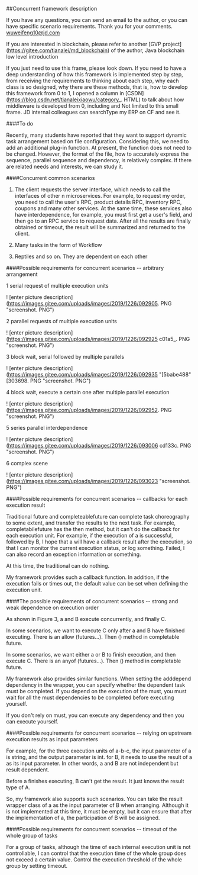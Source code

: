##Concurrent framework description

 If you have any questions, you can send an email to the author, or you can have specific scenario requirements. Thank you for your comments. wuweifeng10@jd.com



 If you are interested in blockchain, please refer to another [GVP project] (https://gitee.com/tianalei/md_blockchain) of the author, Java blockchain low level introduction



 If you just need to use this frame, please look down. If you need to have a deep understanding of how this framework is implemented step by step, from receiving the requirements to thinking about each step, why each class is so designed, why there are these methods, that is, how to develop this framework from 0 to 1, I opened a column in [CSDN] (https://blog.csdn.net/tianaleixiaowu/category_. HTML) to talk about how middleware is developed from 0, including and Not limited to this small frame. JD internal colleagues can searchType my ERP on CF and see it.



 ####To do

 Recently, many students have reported that they want to support dynamic task arrangement based on file configuration. Considering this, we need to add an additional plug-in function. At present, the function does not need to be changed. However, the format of the file, how to accurately express the sequence, parallel sequence and dependency, is relatively complex. If there are related needs and interests, we can study it.



 ####Concurrent common scenarios

 1. The client requests the server interface, which needs to call the interfaces of other n microservices. For example, to request my order, you need to call the user's RPC, product details RPC, inventory RPC, coupons and many other services. At the same time, these services also have interdependence, for example, you must first get a user's field, and then go to an RPC service to request data. After all the results are finally obtained or timeout, the result will be summarized and returned to the client.



 2. Many tasks in the form of Workflow



 3. Reptiles and so on. They are dependent on each other



 ####Possible requirements for concurrent scenarios -- arbitrary arrangement

 1 serial request of multiple execution units



 ! [enter picture description] (https://images.gitee.com/uploads/images/2019/1226/092905. PNG "screenshot. PNG")



 2 parallel requests of multiple execution units



 ! [enter picture description] (https://images.gitee.com/uploads/images/2019/1226/092925 c01a5_. PNG "screenshot. PNG")



 3 block wait, serial followed by multiple parallels



 ! [enter picture description] (https://images.gitee.com/uploads/images/2019/1226/092935 "[5babe488" [303698. PNG "screenshot. PNG")



 4 block wait, execute a certain one after multiple parallel execution



 ! [enter picture description] (https://images.gitee.com/uploads/images/2019/1226/092952. PNG "screenshot. PNG")



 5 series parallel interdependence



 ! [enter picture description] (https://images.gitee.com/uploads/images/2019/1226/093006 cd133c. PNG "screenshot. PNG")



 6 complex scene



 ! [enter picture description] (https://images.gitee.com/uploads/images/2019/1226/093023 "screenshot. PNG")



 ####Possible requirements for concurrent scenarios -- callbacks for each execution result

 Traditional future and completeablefuture can complete task choreography to some extent, and transfer the results to the next task. For example, completabilefuture has the then method, but it can't do the callback for each execution unit. For example, if the execution of a is successful, followed by B, I hope that a will have a callback result after the execution, so that I can monitor the current execution status, or log something. Failed, I can also record an exception information or something.



 At this time, the traditional can do nothing.

 
 My framework provides such a callback function. In addition, if the execution fails or times out, the default value can be set when defining the execution unit.



 ####The possible requirements of concurrent scenarios -- strong and weak dependence on execution order

 As shown in Figure 3, a and B execute concurrently, and finally C.



 In some scenarios, we want to execute C only after a and B have finished executing. There is an allow (futures...). Then () method in completable future.



 In some scenarios, we want either a or B to finish execution, and then execute C. There is an anyof (futures...). Then () method in completable future.



 My framework also provides similar functions. When setting the adddepend dependency in the wrapper, you can specify whether the dependent task must be completed. If you depend on the execution of the must, you must wait for all the must dependencies to be completed before executing yourself.



 If you don't rely on must, you can execute any dependency and then you can execute yourself.



 ####Possible requirements for concurrent scenarios -- relying on upstream execution results as input parameters

 For example, for the three execution units of a-b-c, the input parameter of a is string, and the output parameter is int. for B, it needs to use the result of a as its input parameter. In other words, a and B are not independent but result dependent.



 Before a finishes executing, B can't get the result. It just knows the result type of A.



 So, my framework also supports such scenarios. You can take the result wrapper class of a as the input parameter of B when arranging. Although it is not implemented at this time, it must be empty, but it can ensure that after the implementation of a, the participation of B will be assigned.



 ####Possible requirements for concurrent scenarios -- timeout of the whole group of tasks

 For a group of tasks, although the time of each internal execution unit is not controllable, I can control that the execution time of the whole group does not exceed a certain value. Control the execution threshold of the whole group by setting timeout.
